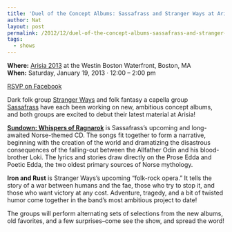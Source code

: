 ```yaml
---
title: 'Duel of the Concept Albums: Sassafrass and Stranger Ways at Arisia 2013!'
author: Nat
layout: post
permalink: /2012/12/duel-of-the-concept-albums-sassafrass-and-stranger-ways-at-arisia-2013
tags:
  - shows
---
```

**Where:** [Arisia 2013][1] at the Westin Boston Waterfront, Boston, MA  
**When:** Saturday, January 19, 2013 · 12:00 – 2:00 pm

[RSVP on Facebook][2]

Dark folk group [Stranger Ways][3] and folk fantasy a capella group [Sassafrass][4] have each been working on new, ambitious concept albums, and both groups are excited to debut their latest material at Arisia!

**[Sundown: Whispers of Ragnarok][5]** is Sassafrass’s upcoming and long-awaited Norse-themed CD. The songs fit together to form a narrative, beginning with the creation of the world and dramatizing the disastrous consequences of the falling-out between the Allfather Odin and his blood-brother Loki. The lyrics and stories draw directly on the Prose Edda and Poetic Edda, the two oldest primary sources of Norse mythology.

<div>
  <p>
    <strong>Iron and Rust</strong> is Stranger Ways’s upcoming “folk-rock opera.” It tells the story of a war between humans and the fae, those who try to stop it, and those who want victory at any cost. Adventure, tragedy, and a bit of twisted humor come together in the band’s most ambitious project to date!
  </p>
  
  <p>
    The groups will perform alternating sets of selections from the new albums, old favorites, and a few surprises–come see the show, and spread the word!
  </p>
  
  <p>
     
  </p>
</div>

 [1]: http://2013.arisia.org/
 [2]: http://www.facebook.com/events/376297129127722/
 [3]: http://stranger-ways.com
 [4]: http://sassafrassmusic.com
 [5]: http://www.sassafrassmusic.com/?page_id=117